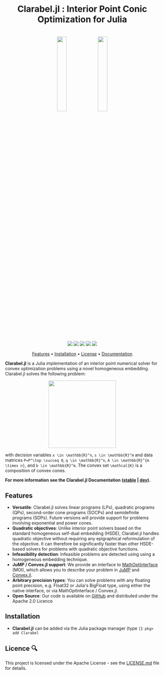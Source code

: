 
<h1 align="center">
Clarabel.jl : Interior Point Conic Optimization for Julia
</h1>

<h1 align="center" margin=0px>
  <img src="https://github.com/oxfordcontrol/Clarabel.jl/blob/main/docs/src/assets/logo.png" width=25%>
    <img src="https://github.com/oxfordcontrol/Clarabel.jl/blob/main/docs/src/assets/ox_logo.png" width=25%>
</h1>
<p align="center">
   <a href="https://github.com/oxfordcontrol/Clarabel.jl/actions"><img src="https://github.com/oxfordcontrol/Clarabel.jl/workflows/ci/badge.svg?branch=main"></a>
  <a href="https://codecov.io/gh/oxfordcontrol/Clarabel.jl"><img src="https://codecov.io/gh/oxfordcontrol/Clarabel.jl/branch/master/graph/badge.svg"></a>
  <a href="https://oxfordcontrol.github.io/Clarabel.jl/stable"><img src="https://img.shields.io/badge/Documentation-stable-purple.svg"></a>
  <a href="https://opensource.org/licenses/Apache-2.0"><img src="https://img.shields.io/badge/License-Apache%202.0-blue.svg"></a>
  <a href="https://github.com/oxfordcontrol/Clarabel.jl/releases"><img src="https://img.shields.io/badge/Release-v0.1.0-blue.svg"></a>
</p>

<p align="center">
  <a href="#features">Features</a> •
  <a href="#installation">Installation</a> •
  <a href="#license-">License</a> •
  <a href="https://oxfordcontrol.github.io/Clarabel.jl/stable">Documentation</a>
</p>

__Clarabel.jl__ is a Julia implementation of an interior point numerical solver for convex optimization problems using a novel homogeneous embedding.  Clarabel.jl solves the following problem:

<p align="center">
<img src="https://github.com/oxfordcontrol/Clarabel.jl/blob/main/docs/src/assets/problem_format.png" width=220px>
</p>

with decision variables ``x \in \mathbb{R}^n``, ``s \in \mathbb{R}^m`` and data matrices ``P=P^\top \succeq 0``, ``q \in \mathbb{R}^n``, ``A \in \mathbb{R}^{m \times n}``, and ``b \in \mathbb{R}^m``. The convex set ``\mathcal{K}`` is a composition of convex cones.


__For more information see the Clarabel.jl Documentation ([stable](https://oxfordcontrol.github.io/Clarabel.jl/stable) |  [dev](https://oxfordcontrol.github.io/Clarabel.jl/dev)).__

## Features

* __Versatile__: Clarabel.jl solves linear programs (LPs), quadratic programs (QPs), second-order cone programs (SOCPs) and semidefinite programs (SDPs).  Future versions will provide support for problems involving exponential and power cones.
* __Quadratic objectives__: Unlike interior point solvers based on the standard homogeneous self-dual embedding (HSDE), Clarabel.jl handles quadratic objective without requiring any epigraphical reformulation of the objective.   It can therefore be significantly faster than other HSDE-based solvers for problems with quadratic objective functions.
* __Infeasibility detection__: Infeasible problems are detected using using a homogeneous embedding technique.
* __JuMP / Convex.jl support__: We provide an interface to [MathOptInterface](https://jump.dev/JuMP.jl/stable/moi/) (MOI), which allows you to describe your problem in [JuMP](https://github.com/JuliaOpt/JuMP.jl) and [Convex.jl](https://github.com/JuliaOpt/Convex.jl).
* __Arbitrary precision types__: You can solve problems with any floating point precision, e.g. Float32 or Julia's BigFloat type, using either the native interface, or via MathOptInterface / Convex.jl.
* __Open Source__: Our code is available on [GitHub](https://github.com/oxfordcontrol/Clarabel.jl) and distributed under the Apache 2.0 Licence

## Installation
- __Clarabel.jl__ can be added via the Julia package manager (type `]`): `pkg> add Clarabel`


## Licence 🔍
This project is licensed under the Apache License - see the [LICENSE.md](LICENSE.md) file for details.
